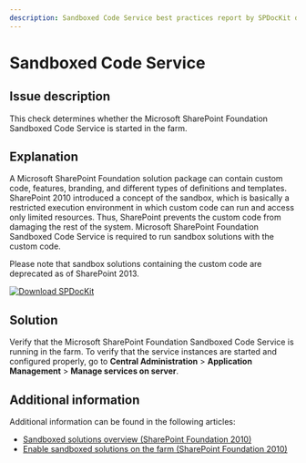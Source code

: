 ```yaml
---
description: Sandboxed Code Service best practices report by SPDocKit determines whether the Microsoft SharePoint Foundation Sandboxed Code Service is started in the farm.
---
```


# Sandboxed Code Service

## Issue description

This check determines whether the Microsoft SharePoint Foundation Sandboxed Code Service is started in the farm.

## Explanation

A Microsoft SharePoint Foundation solution package can contain custom code, features, branding, and different types of definitions and templates. SharePoint 2010 introduced a concept of the sandbox, which is basically a restricted execution environment in which custom code can run and access only limited resources. Thus, SharePoint prevents the custom code from damaging the rest of the system. Microsoft SharePoint Foundation Sandboxed Code Service is required to run sandbox solutions with the custom code.

Please note that sandbox solutions containing the custom code are deprecated as of SharePoint 2013.

[![Download SPDocKit](../../.gitbook/assets/spdockit-download.png)](http://bit.ly/2US0Zna)

## Solution

Verify that the Microsoft SharePoint Foundation Sandboxed Code Service is running in the farm. To verify that the service instances are started and configured properly, go to **Central Administration** &gt; **Application Management** &gt; **Manage services on server**.

## Additional information

Additional information can be found in the following articles:

* [Sandboxed solutions overview \(SharePoint Foundation 2010\)](https://technet.microsoft.com/en-us/library/ee704543%28v=office.14%29.aspx)
* [Enable sandboxed solutions on the farm \(SharePoint Foundation 2010\)](https://technet.microsoft.com/en-us/library/ff535775%28v=office.14%29.aspx)

